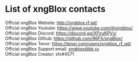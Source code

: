 # List of xngBlox contacts
Official xngBlox Website: http://xngblox.rf.gd/ <br>
Official xngBlox Youtube: https://www.youtube.com/@xngblox/ <br>
Official xngBlox Discord: https://discord.gg/XPzuKPVv/ <br>
Official xngBlox Github: https://github.com/86FX/xngBlox/ <br>
Official xngBlox Tenor: https://tenor.com/users/xngblox_rf_gd/ <br>
Official xngBlox Support email: xngblox@bk.ru <br>
Official xngBlox Creator: sfx#4571
